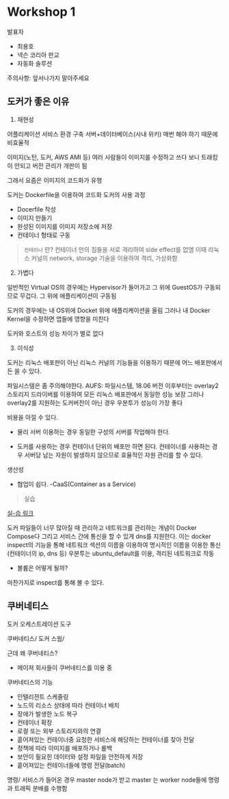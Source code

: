 # Workshop 1

발표자

- 최용호
- 넥슨 코리아 판교
- 자동화 솔루션

주의사항: 앞서나가지 말아주세요

## 도커가 좋은 이유

1. 재현성

어플리케이션 서비스 환경 구축
서버+데이터베이스(사내 위키)
매번 해야 하기 때문에 비효율적

이미지(노턴, 도커, AWS AMI 등)
여러 사람들이 이미지를 수정하고 쓰다 보니 트래킹이 안되고
버전 관리가 개판이 됨

그래서 요즘은 이미지의 코드화가 유행

도커는 Dockerfile을 이용하여 코드화
도커의 사용 과정

- Docerfile 작성
- 이미지 만들기
- 완성된 이미지를 이미지 저장소에 저장
- 컨테이너 형태로 구동

> `컨테이너` 란? 컨테이너 안의 짐들을 서로 격리하여 side effect를 없앰 이때 리눅스 커널의 network, storage 기술을 이용하여 격리, 가상화함

2. 가볍다

일반적인 Virtual OS의 경우에는 Hypervisor가 들어가고 그 위에 GuestOS가 구동되므로 무겁다. 그 위에 애플리케이션이 구동됨

도커의 경우에는 내 OS위에 Docket 위에 애플리케이션을 올림
그러나 내 Docker Kernel을 수정하면 앱들에 영향을 미친다

도커와 호스트의 성능 차이가 별로 없다

3. 이식성

도커는 리눅스 배포판이 아닌 리눅스 커널의 기능들을 이용하기 때문에 어느 배포판에서든 쓸 수 있다.

파일시스템은 좀 주의해야한다.
AUFS: 파일시스템, 18.06 버전 이후부터는 overlay2 스토리지 드라이버를 이용하여 모든 리눅스 배포판에서 동일한 성능 보장
그러나 overlay2를 지원하는 도커버전이 아닌 경우 우분투가 성능이 가장 좋다

비용을 아낄 수 있다.

- 물리 서버 이용하는 경우
동일한 구성의 서버를 작업해야 한다.

- 도커를 사용하는 경우 컨테이너 단위의 배포만 하면 된다.
컨테이너를 사용하는 경우 서버당 남는 자원이 발생하지 않으므로 효율적인 자원 관리를 할 수 있다.

생산성
- 협업이 쉽다.
-CaaS(Container as a Service)

>실습

[실-습 링크](https://www.notion.so/justblur/Docker-2-nignx-8158eb6b1f384c688fa6ac874de0f577)

도커 파일들이 너무 많아질 때 관리하고 네트워크를 관리하는 개념이 Docker Compose다
그리고 서비스 간에 통신을 할 수 있게 dns를 지원한다.
이는 docker inspect의 기능을 통해 네트워크 섹션의 이름을 이용하여 명시적인 이름을 이용한 통신(컨테이너의 ip, dns 등)
우분투는 ubuntu_default를 이용, 격리된 네트워크로 작동

- 볼륨은 어떻게 될까?

마찬가지로 inspect를 통해 볼 수 있다.

## 쿠버네티스

도커 오케스트레이션 도구

쿠버네티스/ 도커 스웜/

근데 왜 쿠버네티스?

- 메이져 회사들이 쿠버네티스를 이용 중

쿠버네티스의 기능

- 인텔리젼트 스케줄링
 - 노드의 리소스 상태에 따라 컨테이너 배치
- 장애가 발생한 노드 복구
- 컨테이너 확장
- 로컬 또는 외부 스토리지와의 연결
- 흩어져있는 컨테이너중 요청한 서비스에 해당하는 컨테이너를 찾아 전달
- 정책에 따라 이미지를 배포하거나 롤백
- 보안이 필요힌 데이터와 설정 파일을 안전하게 저장
- 흩어져있는 컨테이너들에 명령 전달(batch)

명령/ 서비스가 들어온 경우 master node가 받고 master 는 worker node들에 명령과 트래픽 분배를 수행함
